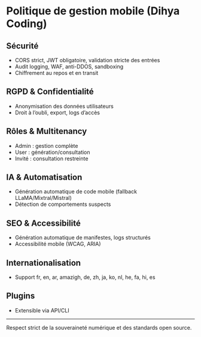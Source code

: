 # Politique de gestion mobile (Dihya Coding)

## Sécurité
- CORS strict, JWT obligatoire, validation stricte des entrées
- Audit logging, WAF, anti-DDOS, sandboxing
- Chiffrement au repos et en transit

## RGPD & Confidentialité
- Anonymisation des données utilisateurs
- Droit à l’oubli, export, logs d’accès

## Rôles & Multitenancy
- Admin : gestion complète
- User : génération/consultation
- Invité : consultation restreinte

## IA & Automatisation
- Génération automatique de code mobile (fallback LLaMA/Mixtral/Mistral)
- Détection de comportements suspects

## SEO & Accessibilité
- Génération automatique de manifestes, logs structurés
- Accessibilité mobile (WCAG, ARIA)

## Internationalisation
- Support fr, en, ar, amazigh, de, zh, ja, ko, nl, he, fa, hi, es

## Plugins
- Extensible via API/CLI

---
Respect strict de la souveraineté numérique et des standards open source.
